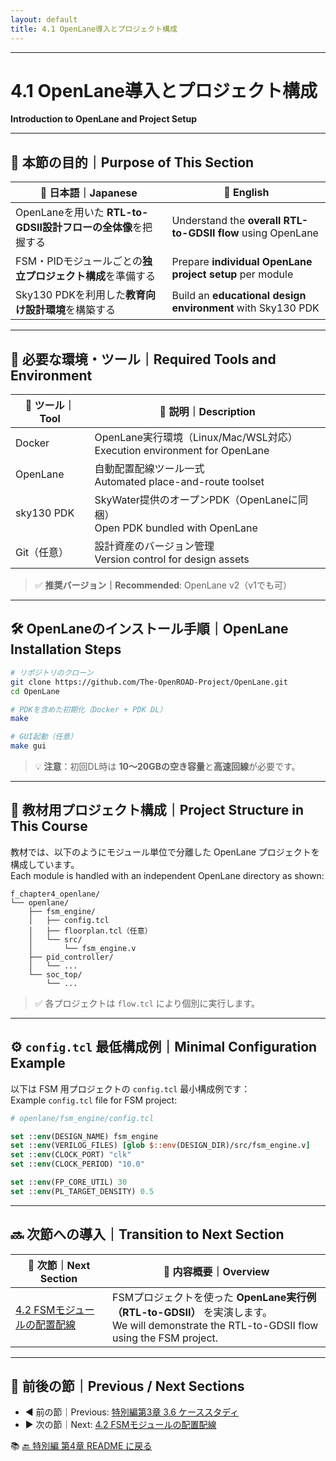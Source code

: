 ```yaml
---
layout: default
title: 4.1 OpenLane導入とプロジェクト構成 
---
```


---

# 4.1 OpenLane導入とプロジェクト構成  
**Introduction to OpenLane and Project Setup**

---

## 🎯 本節の目的｜Purpose of This Section

| 📝 日本語｜Japanese | 📘 English |
|------------------|-------------|
| OpenLaneを用いた **RTL-to-GDSII設計フローの全体像**を把握する | Understand the **overall RTL-to-GDSII flow** using OpenLane |
| FSM・PIDモジュールごとの**独立プロジェクト構成**を準備する | Prepare **individual OpenLane project setup** per module |
| Sky130 PDKを利用した**教育向け設計環境**を構築する | Build an **educational design environment** with Sky130 PDK |

---

## 🧰 必要な環境・ツール｜Required Tools and Environment

| 🔧 ツール｜Tool | 📝 説明｜Description |
|----------------|----------------------|
| Docker | OpenLane実行環境（Linux/Mac/WSL対応）<br>Execution environment for OpenLane |
| OpenLane | 自動配置配線ツール一式<br>Automated place-and-route toolset |
| sky130 PDK | SkyWater提供のオープンPDK（OpenLaneに同梱）<br>Open PDK bundled with OpenLane |
| Git（任意） | 設計資産のバージョン管理<br>Version control for design assets |

> ✅ **推奨バージョン｜Recommended**: OpenLane v2（v1でも可）

---

## 🛠️ OpenLaneのインストール手順｜OpenLane Installation Steps

```bash
# リポジトリのクローン
git clone https://github.com/The-OpenROAD-Project/OpenLane.git
cd OpenLane

# PDKを含めた初期化（Docker + PDK DL）
make

# GUI起動（任意）
make gui
```

> 💡 **注意**：初回DL時は **10〜20GBの空き容量**と**高速回線**が必要です。

---

## 🧱 教材用プロジェクト構成｜Project Structure in This Course

教材では、以下のようにモジュール単位で分離した OpenLane プロジェクトを構成しています。  
Each module is handled with an independent OpenLane directory as shown:

```text
f_chapter4_openlane/
└── openlane/
    ├── fsm_engine/
    │   ├── config.tcl
    │   ├── floorplan.tcl（任意）
    │   └── src/
    │       └── fsm_engine.v
    ├── pid_controller/
    │   └── ...
    └── soc_top/
        └── ...
```

> ✅ 各プロジェクトは `flow.tcl` により個別に実行します。

---

## ⚙️ `config.tcl` 最低構成例｜Minimal Configuration Example

以下は FSM 用プロジェクトの `config.tcl` 最小構成例です：  
Example `config.tcl` file for FSM project:

```tcl
# openlane/fsm_engine/config.tcl

set ::env(DESIGN_NAME) fsm_engine
set ::env(VERILOG_FILES) [glob $::env(DESIGN_DIR)/src/fsm_engine.v]
set ::env(CLOCK_PORT) "clk"
set ::env(CLOCK_PERIOD) "10.0"

set ::env(FP_CORE_UTIL) 30
set ::env(PL_TARGET_DENSITY) 0.5
```

---

## 🔜 次節への導入｜Transition to Next Section

| 🚀 次節｜Next Section | 📘 内容概要｜Overview |
|----------------------|-------------------------|
| [4.2 FSMモジュールの配置配線](docs/4_2_fsm_layout.md) | FSMプロジェクトを使った **OpenLane実行例（RTL-to-GDSII）** を実演します。<br>We will demonstrate the RTL-to-GDSII flow using the FSM project. |

---

## 📎 前後の節｜Previous / Next Sections

- ◀️ 前の節｜Previous: [特別編第3章 3.6 ケーススタディ](../f_chapter3_socsystem/docs/3_6_case_study.md)  
- ▶️ 次の節｜Next: [4.2 FSMモジュールの配置配線](./4_2_fsm_layout.md)

📚 [🔙 特別編 第4章 README に戻る](../README.md)
